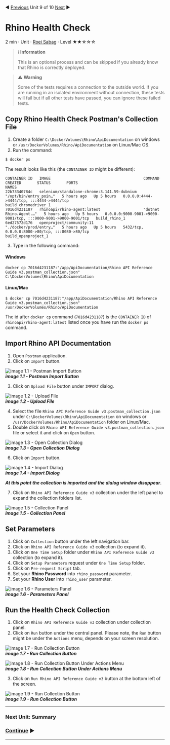 :arrow_backward: [Previous](./08.SutDeployment.md) Unit 9 of 10 [Next](./10.Summary.md) :arrow_forward:

# Rhino Health Check
2 min · Unit · [Roei Sabag](https://www.linkedin.com/in/roei-sabag-247aa18/) · Level ★★☆☆☆

> :information_source: **Information**
> 
> This is an optional process and can be skipped if you already know that Rhino is correctly deployed.

> :warning: **Warning**
> 
> Some of the tests requires a connection to the outside world. If you are running in an isolated environment without connection, these tests will fail but if all other tests have passed, you can ignore these failed tests.
  
## Copy Rhino Health Check Postman's Collection File
1. Create a folder `C:\DockerVolumes\Rhino\ApiDocumentation` on windows or `/usr/DockerVolumes/Rhino/ApiDocumentation` on Linux/Mac OS.
2. Run the command:  

```bash
$ docker ps
```  
The result looks like this (the `CONTAINER ID` might be different):  
```
CONTAINER ID   IMAGE                                         COMMAND                  CREATED       STATUS       PORTS                                                           NAMES
22b73340784c   selenium/standalone-chrome:3.141.59-dubnium   "/opt/bin/entry_poin…"   5 hours ago   Up 5 hours   0.0.0.0:4444->4444/tcp, :::4444->4444/tcp                       build_chromedriver_1
7016d4231187   rhinoapi/rhino-agent:latest                   "dotnet Rhino.Agent.…"   5 hours ago   Up 5 hours   0.0.0.0:9000-9001->9000-9001/tcp, :::9000-9001->9000-9001/tcp   build_rhino_1
6ed27572d176   openproject/community:11                      "./docker/prod/entry…"   5 hours ago   Up 5 hours   5432/tcp, 0.0.0.0:8080->80/tcp, :::8080->80/tcp                 build_openproject_1
```
3. Type in the following command:
#### Windows
```
docker cp 7016d4231187:"/app/ApiDocumentation/Rhino API Reference Guide v3.postman_collection.json" C:\DockerVolumes\Rhino\ApiDocumentation
```
#### Linux/Mac
```
$ docker cp 7016d4231187:"/app/ApiDocumentation/Rhino API Reference Guide v3.postman_collection.json" /usr/DockerVolumes/Rhino/ApiDocumentation
```

The id after `docker cp` command (`7016d4231187`) is the `CONTAINER ID` of `rhinoapi/rhino-agent:latest` listed once you have run the `docker ps` command.

## Import Rhino API Documentation
1. Open `Postman` application.
2. Click on `Import` button.  

![image 1.1 - Postman Import Button](./Images/m01u09_1.png)  
_**image 1.1 - Postman Import Button**_  

3. Click on `Upload File` button under `IMPORT` dialog.  

![image 1.2 - Upload File](./Images/m01u09_2.png)  
_**image 1.2 - Upload File**_  

4. Select the file `Rhino API Reference Guide v3.postman_collection.json` under `C:\DockerVolumes\Rhino\ApiDocumentation` on windows or `/usr/DockerVolumes/Rhino/ApiDocumentation` folder on Linux/Mac.
5. Double click on `Rhino API Reference Guide v3.postman_collection.json` file or select it and click on `Open` button.  

![image 1.3 - Open Collection Dialog](./Images/m01u09_3.png)  
_**image 1.3 - Open Collection Dialog**_  

6. Click on `Import` button.  
   
![image 1.4 - Import Dialog](./Images/m01u09_4.png)  
_**image 1.4 - Import Dialog**_  

_**At this point the collection is imported and the dialog window disappear**_.

7. Click on `Rhino API Reference Guide v3` collection under the left panel to expand the collection folders list.  
   
![image 1.5 - Collection Panel](./Images/m01u09_5.png)  
_**image 1.5 - Collection Panel**_ 

## Set Parameters
1. Click on `Collection` button under the left navigation bar.
2. Click on `Rhino API Reference Guide v3` collection (to expand it).
3. Click on `One Time Setup` folder under `Rhino API Reference Guide v3` collection (to expand it).
4. Click on `Setup Parameters` request under `One Time Setup` folder.
5. Click on `Pre-request Script` tab.
6. Set your **Rhino Password** into `rhino_password` parameter.
7. Set your **Rhino User** into `rhino_user` parameter.  
   
![image 1.6 - Parameters Panel](./Images/m01u09_6.png)  
_**image 1.6 - Parameters Panel**_  

## Run the Health Check Collection
1. Click on `Rhino API Reference Guide v3` collection under collection panel.
2. Click on `Run` button under the central panel. Please note, the `Run` button might be under the `Actions` menu, depends on your screen resolution.  
   
![image 1.7 - Run Collection Button](./Images/m01u09_7.png)  
_**image 1.7 - Run Collection Button**_  

![image 1.8 - Run Collection Button Under Actions Menu](./Images/m01u09_8.png)  
_**image 1.8 - Run Collection Button Under Actions Menu**_  

3. Click on `Run Rhino API Reference Guide v3` button at the bottom left of the screen.

![image 1.9 - Run Collection Button](./Images/m01u09_9.png)  
_**image 1.9 - Run Collection Button**_ 

---
### Next Unit: Summary
### [Continue](./10.Summary.md) :arrow_forward:
---